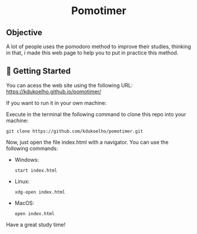 <h1 align="center"> Pomotimer</h1>

## Objective
A lot of people uses the pomodoro method to improve their studies, thinking in that, i made this web page to help you to put in practice this method.

## 🚀 Getting Started

You can acess the web site using the following URL: <br>
<a href="https://kdukoelho.github.io/pomotimer/" target="_blank">https://kdukoelho.github.io/pomotimer/</a>

If you want to run it in your own machine:

Execute in the terminal the following command to clone this repo into your machine:
```shell
git clone https://github.com/kdukoelho/pomotimer.git
```
Now, just open the file index.html with a navigator. You can use the following commands:
- Windows:
	 ```shell
	start index.html
	```
- Linux:
	```shell
	xdg-open index.html
	```
- MacOS:
	```shell
	open index.html
	```

Have a great study time!


